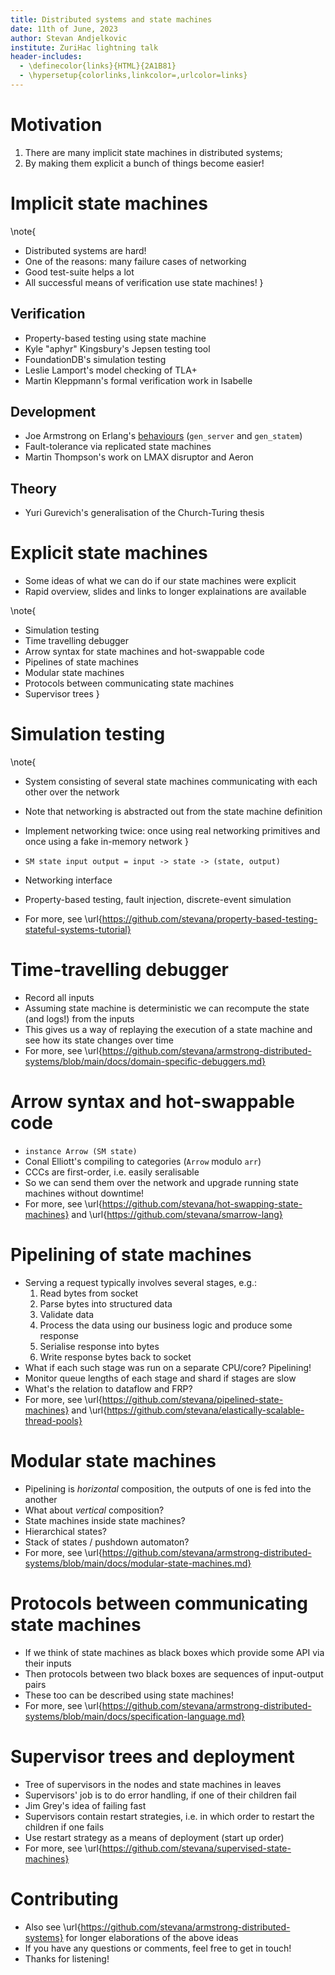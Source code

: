 ```yaml
---
title: Distributed systems and state machines
date: 11th of June, 2023
author: Stevan Andjelkovic
institute: ZuriHac lightning talk
header-includes:
  - \definecolor{links}{HTML}{2A1B81}
  - \hypersetup{colorlinks,linkcolor=,urlcolor=links}
---
```


# Motivation

1. There are many implicit state machines in distributed systems;
2. By making them explicit a bunch of things become easier!

# Implicit state machines

\note{
  * Distributed systems are hard!
  * One of the reasons: many failure cases of networking
  * Good test-suite helps a lot
  * All successful means of verification use state machines!
}

## Verification

* Property-based testing using state machine
* Kyle "aphyr" Kingsbury's Jepsen testing tool
* FoundationDB's simulation testing
* Leslie Lamport's model checking of TLA+
* Martin Kleppmann's formal verification work in Isabelle

## Development

* Joe Armstrong on Erlang's
  [behaviours](https://github.com/stevana/armstrong-distributed-systems/blob/main/docs/erlang-is-not-about.md)
  (`gen_server` and `gen_statem`)
* Fault-tolerance via replicated state machines
* Martin Thompson's work on LMAX disruptor and Aeron

## Theory

* Yuri Gurevich's generalisation of the Church-Turing thesis

# Explicit state machines

* Some ideas of what we can do if our state machines were explicit
* Rapid overview, slides and links to longer explainations are available

\note{
* Simulation testing
* Time travelling debugger
* Arrow syntax for state machines and hot-swappable code
* Pipelines of state machines
* Modular state machines
* Protocols between communicating state machines
* Supervisor trees
}

# Simulation testing

\note{
* System consisting of several state machines communicating with each other over the network
* Note that networking is abstracted out from the state machine definition
* Implement networking twice: once using real networking primitives and once using a fake in-memory network
}

* `SM state input output = input -> state -> (state, output)`
* Networking interface
* Property-based testing, fault injection, discrete-event simulation
* For more, see
  \url{https://github.com/stevana/property-based-testing-stateful-systems-tutorial}

# Time-travelling debugger

* Record all inputs
* Assuming state machine is deterministic we can recompute the state (and logs!) from the inputs
* This gives us a way of replaying the execution of a state machine and see how
  its state changes over time
* For more, see
  \url{https://github.com/stevana/armstrong-distributed-systems/blob/main/docs/domain-specific-debuggers.md}


# Arrow syntax and hot-swappable code

* `instance Arrow (SM state)`
* Conal Elliott's compiling to categories (`Arrow` modulo `arr`)
* CCCs are first-order, i.e. easily seralisable
* So we can send them over the network and upgrade running state machines without downtime!
* For more, see \url{https://github.com/stevana/hot-swapping-state-machines} and
  \url{https://github.com/stevana/smarrow-lang}

# Pipelining of state machines

* Serving a request typically involves several stages, e.g.:
    1. Read bytes from socket
    2. Parse bytes into structured data
    3. Validate data
    4. Process the data using our business logic and produce some response
    5. Serialise response into bytes
    6. Write response bytes back to socket
* What if each such stage was run on a separate CPU/core? Pipelining!
* Monitor queue lengths of each stage and shard if stages are slow
* What's the relation to dataflow and FRP?
* For more, see \url{https://github.com/stevana/pipelined-state-machines} and
  \url{https://github.com/stevana/elastically-scalable-thread-pools}

# Modular state machines

* Pipelining is *horizontal* composition, the outputs of one is fed into the another
* What about *vertical* composition?
* State machines inside state machines?
* Hierarchical states?
* Stack of states / pushdown automaton?
* For more, see
  \url{https://github.com/stevana/armstrong-distributed-systems/blob/main/docs/modular-state-machines.md}

# Protocols between communicating state machines

* If we think of state machines as black boxes which provide some API via their inputs
* Then protocols between two black boxes are sequences of input-output pairs
* These too can be described using state machines!
* For more, see
  \url{https://github.com/stevana/armstrong-distributed-systems/blob/main/docs/specification-language.md}

# Supervisor trees and deployment

* Tree of supervisors in the nodes and state machines in leaves
* Supervisors' job is to do error handling, if one of their children fail
* Jim Grey's idea of failing fast
* Supervisors contain restart strategies, i.e. in which order to restart the
  children if one fails
* Use restart strategy as a means of deployment (start up order)
* For more, see \url{https://github.com/stevana/supervised-state-machines}

# Contributing

* Also see \url{https://github.com/stevana/armstrong-distributed-systems} for
  longer elaborations of the above ideas
* If you have any questions or comments, feel free to get in touch!
* Thanks for listening!
